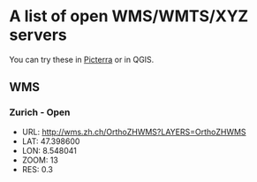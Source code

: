 # A list of open WMS/WMTS/XYZ servers

You can try these in [Picterra](https://picterra.ch/) or in QGIS.

## WMS

### Zurich - Open

- URL: http://wms.zh.ch/OrthoZHWMS?LAYERS=OrthoZHWMS <br/>
- LAT: 47.398600
- LON: 8.548041
- ZOOM: 13 
- RES: 0.3 
